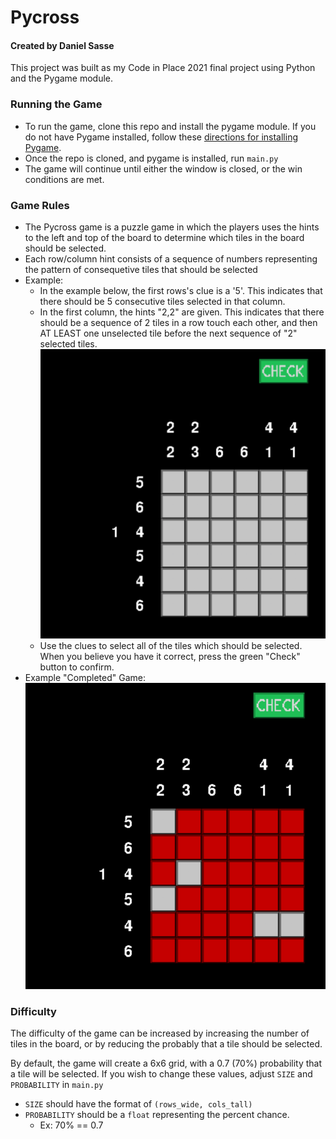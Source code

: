 # Pycross
#### Created by Daniel Sasse
This project was built as my Code in Place 2021 final project using Python and the Pygame module.

### Running the Game
* To run the game, clone this repo and install the pygame module. If you do not have Pygame installed, follow these [directions for installing Pygame](https://www.pygame.org/wiki/GettingStarted).
* Once the repo is cloned, and pygame is installed, run `main.py`
* The game will continue until either the window is closed, or the win conditions are met.

### Game Rules
* The Pycross game is a puzzle game in which the players uses the hints to the left and top of the board to determine which tiles in the board should be selected.
* Each row/column hint consists of a sequence of numbers representing the pattern of consequetive tiles that should be selected
* Example:
  * In the example below, the first rows's clue is a '5'. This indicates that there should be 5 consecutive tiles selected in that column.
  * In the first column, the hints "2,2" are given. This indicates that there should be a sequence of 2 tiles in a row touch each other, and then AT LEAST one unselected tile before the next sequence of "2" selected tiles.
  ![Pycross Example](nonogram.png)
  * Use the clues to select all of the tiles which should be selected. When you believe you have it correct, press the green "Check" button to confirm.
* Example "Completed" Game:
  ![Pycross Finished Example](nonogram-won.png)

### Difficulty
The difficulty of the game can be increased by increasing the number of tiles in the board, or by reducing the probably that a tile should be selected.

By default, the game will create a 6x6 grid, with a 0.7 (70%) probability that a tile will be selected. If you wish to change these values, adjust `SIZE` and `PROBABILITY` in `main.py`

* `SIZE` should have the format of `(rows_wide, cols_tall)`
* `PROBABILITY` should be a `float` representing the percent chance.
  * Ex: 70% == 0.7
